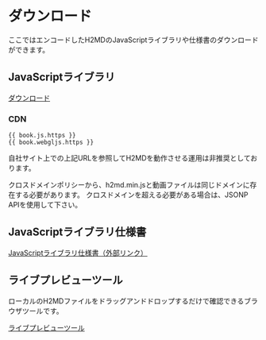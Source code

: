 # ダウンロード

ここではエンコードしたH2MDのJavaScriptライブラリや仕様書のダウンロードができます。

## JavaScriptライブラリ

[ダウンロード](./h2mdjs.zip)

### CDN
<pre><code>{{ book.js.https }}
{{ book.webgljs.https }}</code></pre>

自社サイト上での上記URLを参照してH2MDを動作させる運用は非推奨としております。

クロスドメインポリシーから、h2md.min.jsと動画ファイルは同じドメインに存在する必要があります。
クロスドメインを超える必要がある場合は、JSONP APIを使用して下さい。

## JavaScriptライブラリ仕様書

[JavaScriptライブラリ仕様書（外部リンク）](https://h2md.axell-embedded.com/supports/documents.html)

## ライブプレビューツール

ローカルのH2MDファイルをドラッグアンドドロップするだけで確認できるブラウザツールです。

[ライブプレビューツール](./preview.md)

